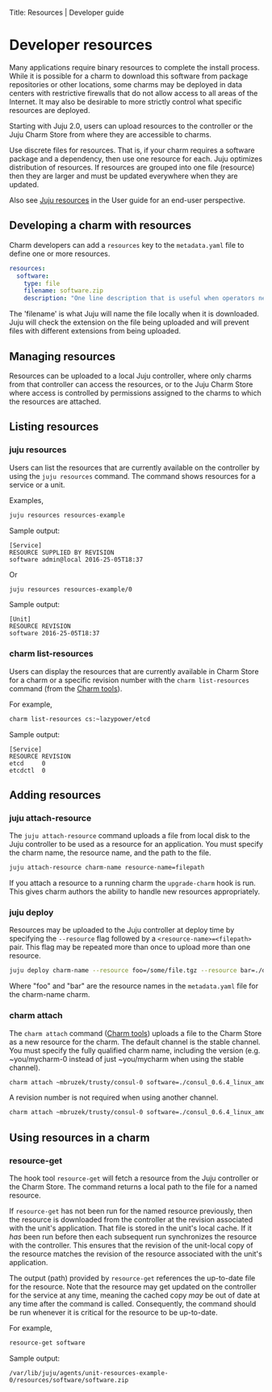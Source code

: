 Title: Resources | Developer guide

# Developer resources

Many applications require binary resources to complete the install process.
While it is possible for a charm to download this software from package
repositories or other locations, some charms may be deployed in data centers
with restrictive firewalls that do not allow access to all areas of the
Internet. It may also be desirable to more strictly control what specific
resources are deployed.

Starting with Juju 2.0, users can upload resources to the controller or the
Juju Charm Store from where they are accessible to charms.

Use discrete files for resources. That is, if your charm requires a software
package and a dependency, then use one resource for each. Juju optimizes
distribution of resources. If resources are grouped into one file (resource)
then they are larger and must be updated everywhere when they are updated.

Also see [Juju resources][charms-resources] in the User guide for an end-user
perspective.

## Developing a charm with resources

Charm developers can add a `resources` key to the `metadata.yaml` file to
define one or more resources.

```yaml
resources:
  software:
    type: file
    filename: software.zip
    description: "One line description that is useful when operators need to push it."
```

The 'filename' is what Juju will name the file locally when it is downloaded.
Juju will check the extension on the file being uploaded and will prevent files
with different extensions from being uploaded.

## Managing resources

Resources can be uploaded to a local Juju controller, where only charms from
that controller can access the resources, or to the Juju Charm Store where
access is controlled by permissions assigned to the charms to which the
resources are attached.

## Listing resources

### juju resources

Users can list the resources that are currently available on the controller by
using the `juju resources` command. The command shows resources for a service
or a unit.

Examples,

```bash
juju resources resources-example
```

Sample output:

```no-highlight
[Service]
RESOURCE SUPPLIED BY REVISION
software admin@local 2016-25-05T18:37
```

Or

```bash
juju resources resources-example/0
```

Sample output:

```no-highlight
[Unit]
RESOURCE REVISION
software 2016-25-05T18:37
```

### charm list-resources

Users can display the resources that are currently available in Charm Store for
a charm or a specific revision number with the `charm list-resources` command
(from the [Charm tools][charm-tools]).

For example,

```bash
charm list-resources cs:~lazypower/etcd
```

Sample output:

```no-highlight
[Service]
RESOURCE REVISION
etcd     0
etcdctl  0
```

## Adding resources

### juju attach-resource

The `juju attach-resource` command uploads a file from local disk to the Juju
controller to be used as a resource for an application. You must specify the
charm name, the resource name, and the path to the file.

```bash
juju attach-resource charm-name resource-name=filepath
```

If you attach a resource to a running charm the `upgrade-charm` hook is run.
This gives charm authors the ability to handle new resources appropriately.

### juju deploy

Resources may be uploaded to the Juju controller at deploy time by specifying
the `--resource` flag followed by a `<resource-name>=<filepath>` pair. This
flag may be repeated more than once to upload more than one resource.

```bash
juju deploy charm-name --resource foo=/some/file.tgz --resource bar=./docs/cfg.xml
```

Where "foo" and "bar" are the resource names in the `metadata.yaml` file for
the charm-name charm.

### charm attach

The `charm attach` command ([Charm tools][charm-tools]) uploads a file to the
Charm Store as a new resource for the charm. The default channel is the stable
channel. You must specify the fully qualified charm name, including the version
(e.g.  ~you/mycharm-0 instead of just ~you/mycharm when using the stable
channel).

```bash
charm attach ~mbruzek/trusty/consul-0 software=./consul_0.6.4_linux_amd64.zip
```

A revision number is not required when using another channel.

```bash
charm attach ~mbruzek/trusty/consul-0 software=./consul_0.6.4_linux_amd64.zip -c unpublished
```

## Using resources in a charm

### resource-get

The hook tool `resource-get` will fetch a resource from the Juju controller or
the Charm Store. The command returns a local path to the file for a named
resource.

If `resource-get` has not been run for the named resource previously, then the
resource is downloaded from the controller at the revision associated with the
unit's application. That file is stored in the unit's local cache. If it *has*
been run before then each subsequent run synchronizes the resource with the
controller. This ensures that the revision of the unit-local copy of the
resource matches the revision of the resource associated with the unit's
application.

The output (path) provided by `resource-get` references the up-to-date file for
the resource. Note that the resource may get updated on the controller for the
service at any time, meaning the cached copy *may* be out of date at any time
after the command is called. Consequently, the command should be run whenever
it is critical for the resource to be up-to-date.

For example,

```bash
resource-get software
```

Sample output:

```no-highlight
/var/lib/juju/agents/unit-resources-example-0/resources/software/software.zip
```


<!-- LINKS -->

[charm-tools]: ./tools-charm-tools.html
[charms-resources]: ./charms-resources.html
